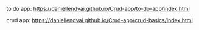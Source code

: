 to do app: https://daniellendvai.github.io/Crud-app/to-do-app/index.html

crud app: https://daniellendvai.github.io/Crud-app/crud-basics/index.html
